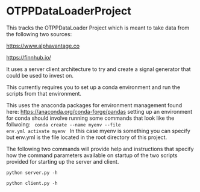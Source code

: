 # OTPPDataLoaderProject
This tracks the OTPPDataLoader Project which is meant to take data from the following two sources:

https://www.alphavantage.co

https://finnhub.io/

It uses a server client architecture to try and create a signal generator that could be used to invest on.

This currently requires you to set up a conda environment and run the scripts from that environment.

This uses the anaconda packages for environment management found here: https://anaconda.org/conda-forge/pandas
setting up an environment for conda should involve running some commands that look like the follwoing:
<code>
  conda create --name myenv --file env.yml
  activate myenv
 </code>
 In this case myenv is something you can specify but env.yml is the file located in the root directory of this project. 

The following two commands will provide help and instructions that specify how the command parameters available on startup of the two scripts provided for starting up the server and client.

<code>python server.py -h </code>

<code>python client.py -h </code>
